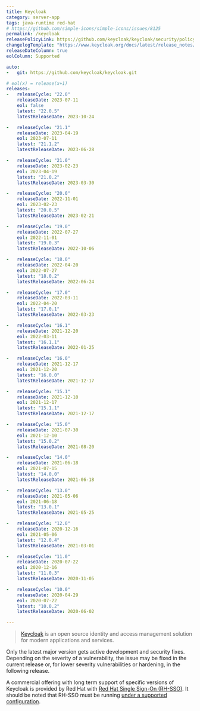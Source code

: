 ```yaml
---
title: Keycloak
category: server-app
tags: java-runtime red-hat
# https://github.com/simple-icons/simple-icons/issues/8125
permalink: /keycloak
releasePolicyLink: https://github.com/keycloak/keycloak/security/policy#supported-versions
changelogTemplate: "https://www.keycloak.org/docs/latest/release_notes/index.html#keycloak-{{'__LATEST__'|replace:'.','-'}}"
releaseDateColumn: true
eolColumn: Supported

auto:
-   git: https://github.com/keycloak/keycloak.git

# eol(x) = release(x+1)
releases:
-   releaseCycle: "22.0"
    releaseDate: 2023-07-11
    eol: false
    latest: "22.0.5"
    latestReleaseDate: 2023-10-24

-   releaseCycle: "21.1"
    releaseDate: 2023-04-19
    eol: 2023-07-11
    latest: "21.1.2"
    latestReleaseDate: 2023-06-28

-   releaseCycle: "21.0"
    releaseDate: 2023-02-23
    eol: 2023-04-19
    latest: "21.0.2"
    latestReleaseDate: 2023-03-30

-   releaseCycle: "20.0"
    releaseDate: 2022-11-01
    eol: 2023-02-23
    latest: "20.0.5"
    latestReleaseDate: 2023-02-21

-   releaseCycle: "19.0"
    releaseDate: 2022-07-27
    eol: 2022-11-01
    latest: "19.0.3"
    latestReleaseDate: 2022-10-06

-   releaseCycle: "18.0"
    releaseDate: 2022-04-20
    eol: 2022-07-27
    latest: "18.0.2"
    latestReleaseDate: 2022-06-24

-   releaseCycle: "17.0"
    releaseDate: 2022-03-11
    eol: 2022-04-20
    latest: "17.0.1"
    latestReleaseDate: 2022-03-23

-   releaseCycle: "16.1"
    releaseDate: 2021-12-20
    eol: 2022-03-11
    latest: "16.1.1"
    latestReleaseDate: 2022-01-25

-   releaseCycle: "16.0"
    releaseDate: 2021-12-17
    eol: 2021-12-20
    latest: "16.0.0"
    latestReleaseDate: 2021-12-17

-   releaseCycle: "15.1"
    releaseDate: 2021-12-10
    eol: 2021-12-17
    latest: "15.1.1"
    latestReleaseDate: 2021-12-17

-   releaseCycle: "15.0"
    releaseDate: 2021-07-30
    eol: 2021-12-10
    latest: "15.0.2"
    latestReleaseDate: 2021-08-20

-   releaseCycle: "14.0"
    releaseDate: 2021-06-18
    eol: 2021-07-15
    latest: "14.0.0"
    latestReleaseDate: 2021-06-18

-   releaseCycle: "13.0"
    releaseDate: 2021-05-06
    eol: 2021-06-18
    latest: "13.0.1"
    latestReleaseDate: 2021-05-25

-   releaseCycle: "12.0"
    releaseDate: 2020-12-16
    eol: 2021-05-06
    latest: "12.0.4"
    latestReleaseDate: 2021-03-01

-   releaseCycle: "11.0"
    releaseDate: 2020-07-22
    eol: 2020-12-16
    latest: "11.0.3"
    latestReleaseDate: 2020-11-05

-   releaseCycle: "10.0"
    releaseDate: 2020-04-29
    eol: 2020-07-22
    latest: "10.0.2"
    latestReleaseDate: 2020-06-02

---
```


> [Keycloak](https://www.keycloak.org/) is an open source identity and access management solution
> for modern applications and services.

Only the latest major version gets active development and security fixes.
Depending on the severity of a vulnerability, the issue may be fixed in the current release or, for
lower severity vulnerabilities or hardening, in the following release.

A commercial offering with long term support of specific versions of Keycloak is provided by Red Hat
with [Red Hat Single Sign-On (RH-SSO)](https://access.redhat.com/products/red-hat-single-sign-on/).
It should be noted that RH-SSO must be running [under a supported configuration](https://access.redhat.com/articles/2342861).
